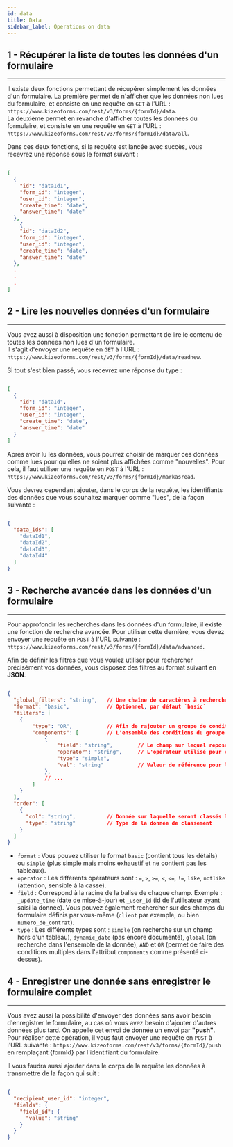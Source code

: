 ```yaml
---
id: data
title: Data
sidebar_label: Operations on data
---
```


## 1 - Récupérer la liste de toutes les données d'un formulaire
***
Il existe deux fonctions permettant de récupérer simplement les données d'un formulaire.
La première permet de n'afficher que les données non lues du formulaire, et consiste en une requête en `GET` à l'URL : `https://www.kizeoforms.com/rest/v3/forms/{formId}/data`.  
La deuxième permet en revanche d'afficher toutes les données du formulaire, et consiste en une requête en `GET` à l'URL : `https://www.kizeoforms.com/rest/v3/forms/{formId}/data/all`.  

Dans ces deux fonctions, si la requête est lancée avec succès, vous recevrez une réponse sous le format suivant : 
```json

[
  {
    "id": "dataId1",
    "form_id": "integer",
    "user_id": "integer",
    "create_time": "date",
    "answer_time": "date"
  },
    {
    "id": "dataId2",
    "form_id": "integer",
    "user_id": "integer",
    "create_time": "date",
    "answer_time": "date"
  },
  .
  .
  .
]

```

## 2 - Lire les nouvelles données d'un formulaire
***
Vous avez aussi à disposition une fonction permettant de lire le contenu de toutes les données non lues d'un formulaire.  
Il s'agit d'envoyer une requête en `GET` à l'URL : `https://www.kizeoforms.com/rest/v3/forms/{formId}/data/readnew`.

Si tout s'est bien passé, vous recevrez une réponse du type : 

```json

[
  {
    "id": "dataId",
    "form_id": "integer",
    "user_id": "integer",
    "create_time": "date",
    "answer_time": "date"
  }
]

```

Après avoir lu les données, vous pourrez choisir de marquer ces données comme lues pour qu'elles ne soient plus affichées comme "nouvelles".
Pour cela, il faut utiliser une requête en `POST` à l'URL : `https://www.kizeoforms.com/rest/v3/forms/{formId}/markasread`.

Vous devrez cependant ajouter, dans le corps de la requête, les identifiants des données que vous souhaitez marquer comme "lues", de la façon suivante :

```json

{
  "data_ids": [
    "dataId1",
    "dataId2",
    "dataId3",
    "dataId4"
  ]
}

```

## 3 - Recherche avancée dans les données d'un formulaire
***
Pour approfondir les recherches dans les données d'un formulaire, il existe une fonction de recherche avancée.
Pour utiliser cette dernière, vous devez envoyer une requête en `POST` à l'URL suivante : `https://www.kizeoforms.com/rest/v3/forms/{formId}/data/advanced`.

Afin de définir les filtres que vous voulez utiliser pour rechercher précisément vos données, vous disposez des filtres au format suivant en __JSON__.

```json

{
  "global_filters": "string",   // Une chaîne de caractères à rechercher dans la donnée
  "format": "basic",            // Optionnel, par défaut `basic`
  "filters": [
    {
        "type": "OR",           // Afin de rajouter un groupe de conditions `Ou inclusif`
        "components": [         // L'ensemble des conditions du groupe
            {
                "field": "string",        // Le champ sur lequel repose la recherche avancée
                "operator": "string",     // L'opérateur utilisé pour comparer la donnée à la valeur de référence
                "type": "simple",
                "val": "string"           // Valeur de référence pour la recherche avancée
            },
            // ...
        ]
    }
  ],
  "order": [
    {
      "col": "string",          // Donnée sur laquelle seront classés les résultats
      "type": "string"          // Type de la donnée de classement
    }
  ]
}

```

- `format` : Vous pouvez utiliser le format `basic` (contient tous les détails) ou `simple` (plus simple mais moins exhaustif et ne contient pas les tableaux). 
- `operator` : Les différents opérateurs sont : `=`, `>`, `>=`, `<`, `<=`, `!=`, `like`, `notlike` (attention, sensible à la casse). 
- `field` : Correspond à la racine de la balise de chaque champ. Exemple : `_update_time` (date de mise-à-jour) et `_user_id` (id de l'utilisateur ayant saisi la donnée). Vous pouvez également rechercher sur des champs du formulaire définis par vous-même (`client` par exemple, ou bien `numero_de_contrat`).
- `type` : Les différents types sont : `simple` (on recherche sur un champ hors d'un tableau), `dynamic_date` (pas encore documenté), `global` (on recherche dans l'ensemble de la donnée), `AND` et `OR` (permet de faire des conditions multiples dans l'attribut `components` comme présenté ci-dessus).

## 4 - Enregistrer une donnée sans enregistrer le formulaire complet
***
Vous avez aussi la possibilité d'envoyer des données sans avoir besoin d'enregistrer le formulaire, au cas où vous avez besoin d'ajouter d'autres données plus tard. On appelle cet envoi de donnée un envoi par __"push"__.  
Pour réaliser cette opération, il vous faut envoyer une requête en `POST` à l'URL suivante : `https://www.kizeoforms.com/rest/v3/forms/{formId}/push` en remplaçant {formId} par l'identifiant du formulaire.

Il vous faudra aussi ajouter dans le corps de la requête les données à transmettre de la façon qui suit : 

```json

{
  "recipient_user_id": "integer",
  "fields": {
    "field_id": {
      "value": "string"
    }
  }
}

```
